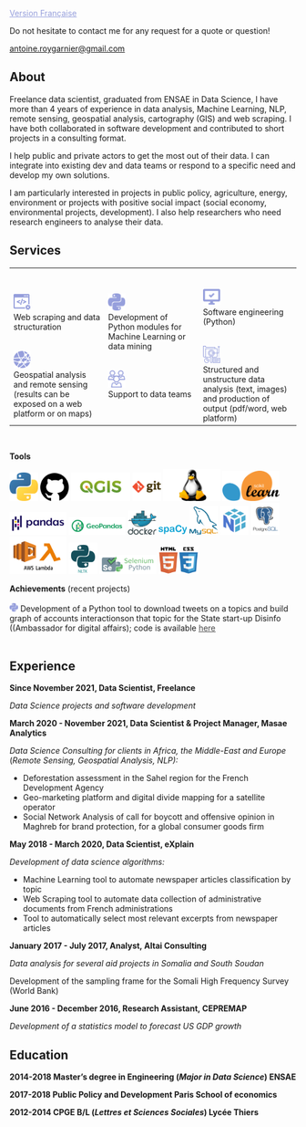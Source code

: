 <a href="/" style="color: #969FDC; "><u>Version Française</u></a>

Do not hesitate to contact me for any request for a quote or question!

<a href="mailto:antoine.roygarnier@gmail.com" style="color: #464646; "><u>antoine.roygarnier@gmail.com</u></a>

## About

Freelance data scientist, graduated from ENSAE in Data Science, I have more than 4 years of experience in data analysis, Machine Learning, NLP, remote sensing, geospatial analysis, cartography (GIS) and web scraping. I have both collaborated in software development and contributed to short projects in a consulting format.

I help public and private actors to get the most out of their data. I can integrate into existing dev and data teams or respond to a specific need and develop my own solutions.

I am particularly interested in projects in public policy, agriculture, energy, environment or projects with positive social impact (social economy, environmental projects, development).
I also help researchers who need research engineers to analyse their data.

## Services

<table style="width:100%; border: 0px">
<tr>
    <td style="width: 33%; border: 0px"> 
    <br />
    <br />
    <img src="img/icons/web scraping.svg" alt="web scraping" style="width:30px;"/> <br />
     Web scraping and data structuration <br />
    <br />
    <br />
    <img src="img/icons/geospatial.svg" alt="geospatial" style="width:30px;"/><br />
     Geospatial analysis and remote sensing (results can be exposed on a web platform or on maps)
    </td>
    <td style="width: 33%; border: 0px">
    <img src="img/icons/python.svg" alt="Python" style="width:30px;"/> <br />
    Development of Python modules for Machine Learning or data mining<br />
    <br />
    <br />  
    <img src="img/icons/support.svg" alt="support" style="width:30px;"/> <br />
    Support to data teams <br />
    </td>
    <td style="width: 34%; border: 0px">
    <br />
    <br />
    <img src="img/icons/software.svg" alt="software" style="width:30px;"/> <br />
    Software engineering (Python)<br />
    <br />
    <br />
    <img src="img/icons/analysis.svg" alt="analysis" style="width:30px;"/><br />
    Structured and unstructure data analysis (text, images) and production of output (pdf/word, web platform) 
    </td>
</tr>
</table>
<br />

**Tools**

<img src="img/python.png" alt="Python" style="width:50px;"/>
<img src="img/github-1.svg" alt="Github" style="width:50px;"/>
<img src="img/qgis.png" alt="QGIS" style="height:50px;"/>
<img src="img/git.png" alt="git" style="height:50px;"/>
<img src="img/linux.png" alt="Linux" style="width:100px;"/>
<img src="img/scikit.png" alt="scikit" style="width:100px;"/>
<img src="img/pandas.png" alt="pandas" style="width:100px;"/>
<img src="img/geopandas.png" alt="geopandas" style="width:100px;"/>
<img src="img/docker.png" alt="docker" style="width:50px;"/>
<img src="img/spacy.png" alt="spacy" style="width:50px;"/>
<img src="img/mysql.png" alt="mysql" style="width:50px;"/>
<img src="img/numpy.png" alt="numpy" style="width:50px;"/>
<img src="img/postgressql.png" alt="postgressql" style="width:50px;"/>
<img src="img/awslambda.png" alt="awslambda" style="width:100px;"/>
<img src="img/nltk.png" alt="nltk" style="width:50px;"/>
<img src="img/selenium.png" alt="selenium" style="width:100px;"/>
<img src="img/htmlcss.png" alt="htmlcss" style="width:70px;"/>
<br />

**Achievements** (recent projects)
<br />
<br />
<img src="img/icons/python.svg" alt="Python" style="width:15px;"/> Development of a Python tool to download tweets on a topics and build graph of accounts interactionson that topic for the State start-up Disinfo ((Ambassador for digital affairs); code is available <a href="https://github.com/ambanum/social-networks-graph-generator" style="color: #464646; "><u>here</u></a> 
<br />
<br />

## Experience

**Since November 2021, Data Scientist, Freelance**

_Data Science projects and software development_

**March 2020 - November 2021, Data Scientist & Project Manager, Masae Analytics**

_Data Science Consulting for clients in Africa, the Middle-East and Europe_
(_Remote Sensing, Geospatial Analysis, NLP):_
- Deforestation assessment in the Sahel region for the French Development Agency
- Geo-marketing platform and digital divide mapping for a satellite operator
- Social Network Analysis of call for boycott and offensive opinion in Maghreb for brand protection, for a global consumer goods firm

**May 2018 - March 2020, Data Scientist, eXplain**

_Development of data science algorithms:_
- Machine Learning tool to automate newspaper articles classification by topic
- Web Scraping tool to automate data collection of administrative documents from French administrations
- Tool to automatically select most relevant excerpts from newspaper articles

**January 2017 - July 2017, Analyst, Altai Consulting**

_Data analysis for several aid projects in Somalia and South Soudan_

Development of the sampling frame for the Somali High Frequency Survey (World Bank)

**June 2016 - December 2016, Research Assistant, CEPREMAP** 

_Development of a statistics model to forecast US GDP growth_

## Education

**2014-2018 Master’s degree in Engineering (_Major in Data Science_) ENSAE**

**2017-2018 Public Policy and Development Paris School of economics**

**2012-2014 CPGE B/L (_Lettres et Sciences Sociales_) Lycée Thiers**
